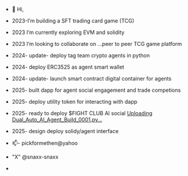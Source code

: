 - 👋 Hi,
- 2023-I’m building a SFT trading card game (TCG)
- 2023 I’m currently exploring EVM and solidity
- 2023 I’m looking to collaborate on ...peer to peer TCG game platform
- 2024- update- deploy tag team crypto agents in python
- 2024- deploy ERC3525 as agent smart wallet
- 2024- update- launch smart contract digital container for agents
- 2025- built dapp for agent social engagement and trade competions
- 2025- deploy utility token for interacting with dapp
- 2025- ready to deploy $FIGHT CLUB AI social [Uploading Dual_Auto_AI_Agent_Build_0001.py…]()
- 2025- design deploy solidy/agent interface 

- 📫- pickformethen@yahoo
- "X" @snaxx-snaxx
-


<!---
snaxx-snaxx/snaxx-snaxx is a ✨ special ✨ repository because its `README.md` (this file) appears on your GitHub profile.
You can click the Preview link to take a look at your changes.
--->
